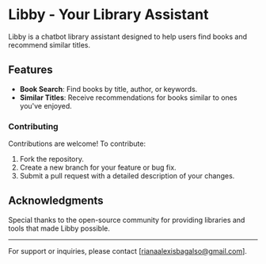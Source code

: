 # Libby - Your Library Assistant

Libby is a chatbot library assistant designed to help users find books and recommend similar titles.

## Features

- **Book Search**: Find books by title, author, or keywords.
- **Similar Titles**: Receive recommendations for books similar to ones you've enjoyed.

### Contributing

Contributions are welcome! To contribute:

1. Fork the repository.
2. Create a new branch for your feature or bug fix.
3. Submit a pull request with a detailed description of your changes.

## Acknowledgments

Special thanks to the open-source community for providing libraries and tools that made Libby possible.

---

For support or inquiries, please contact [rianaalexisbagalso@gmail.com].


